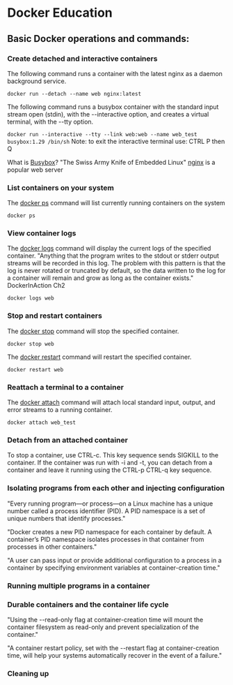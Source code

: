 # Docker Education

## Basic Docker operations and commands:

### Create detached and interactive containers   

The following command runs a container with the latest nginx as a daemon background service. 

`docker run --detach --name web nginx:latest`

The following command runs a busybox container with the standard input stream open (stdin), with the --interactive option, and creates a virtual terminal, with the --tty option.

`docker run --interactive --tty --link web:web --name web_test busybox:1.29 /bin/sh`
Note: to exit the interactive terminal use: CTRL P then Q

What is [Busybox](https://hub.docker.com/_/busybox)? "The Swiss Army Knife of Embedded Linux"
[nginx](https://hub.docker.com/_/nginx) is a popular web server

### List containers on your system
The [docker ps](https://docs.docker.com/engine/reference/commandline/ps/) command will list currently running containers on the system

`docker ps`

### View container logs    
The [docker logs](https://docs.docker.com/engine/reference/commandline/logs/) command will display the current logs of the specified container. "Anything that the program writes to the stdout or stderr output streams will be recorded in this log. The problem with this pattern is that the log is never rotated or truncated by default, so the data written to the log for a container will remain and grow as long as the container exists." DockerInAction Ch2

`docker logs web`
### Stop and restart containers      
The [docker stop](https://docs.docker.com/engine/reference/commandline/stop/) command will stop the specified container. 

`docker stop web`

The [docker restart](https://docs.docker.com/engine/reference/commandline/restart/) command will restart the specified container.

`docker restart web`

### Reattach a terminal to a container    
The [docker attach](https://docs.docker.com/engine/reference/commandline/attach/) command will attach local standard input, output, and error streams to a running container.

`docker attach web_test`
### Detach from an attached container
To stop a container, use CTRL-c. This key sequence sends SIGKILL to the container. If the container was run with -i and -t, you can detach from a container and leave it running using the CTRL-p CTRL-q key sequence.

### Isolating programs from each other and injecting configuration
"Every running program—or process—on a Linux machine has a unique number called a process identifier (PID). A PID namespace is a set of unique numbers that identify processes."

"Docker creates a new PID namespace for each container by default. A container’s PID namespace isolates processes in that container from processes in other containers."

"A user can pass input or provide additional configuration to a process in a container by specifying environment variables at container-creation time."

### Running multiple programs in a container 

### Durable containers and the container life cycle  
"Using the --read-only flag at container-creation time will mount the container filesystem as read-only and prevent specialization of the container."

"A container restart policy, set with the --restart flag at container-creation time, will help your systems automatically recover in the event of a failure."

### Cleaning up

